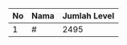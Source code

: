 | No | Nama            | Jumlah Level |
|----|-----------------|--------------|
| 1  | #    |    2495        |
